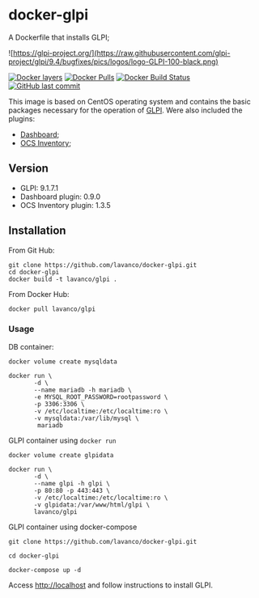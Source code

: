 # docker-glpi
A Dockerfile that installs GLPI;

![https://glpi-project.org/](https://raw.githubusercontent.com/glpi-project/glpi/9.4/bugfixes/pics/logos/logo-GLPI-100-black.png)

[![Docker layers](https://images.microbadger.com/badges/image/lavanco/glpi.svg)](https://microbadger.com/images/lavanco/glpi) [![Docker Pulls](https://img.shields.io/docker/pulls/lavanco/glpi.svg)](https://hub.docker.com/r/lavanco/glpi/) [![Docker Build Status](https://img.shields.io/docker/build/lavanco/glpi.svg)](https://hub.docker.com/r/lavanco/glpi/) [![GitHub last commit](https://img.shields.io/github/last-commit/lavanco/docker-glpi.svg)](https://github.com/lavanco/docker-glpi)

This image is based on CentOS operating system and contains the basic packages necessary for the operation of [GLPI](https://glpi-project.org/). Were also included the plugins:

- [Dashboard](https://forge.glpi-project.org/projects/dashboard);
- [OCS Inventory](https://forge.glpi-project.org/projects/ocsinventoryng);

## Version

- GLPI: 9.1.7.1
- Dashboard plugin: 0.9.0 
- OCS Inventory plugin: 1.3.5


## Installation

From Git Hub:

```
git clone https://github.com/lavanco/docker-glpi.git
cd docker-glpi
docker build -t lavanco/glpi .
```

From Docker Hub:

```
docker pull lavanco/glpi
```

### Usage

DB container:

```
docker volume create mysqldata

docker run \
       -d \
       --name mariadb -h mariadb \
       -e MYSQL_ROOT_PASSWORD=rootpassword \
       -p 3306:3306 \
       -v /etc/localtime:/etc/localtime:ro \
       -v mysqldata:/var/lib/mysql \
        mariadb
```
GLPI container using ` docker run `

```
docker volume create glpidata

docker run \
       -d \
       --name glpi -h glpi \
       -p 80:80 -p 443:443 \
       -v /etc/localtime:/etc/localtime:ro \
       -v glpidata:/var/www/html/glpi \
       lavanco/glpi
```
GLPI container using docker-compose


```
git clone https://github.com/lavanco/docker-glpi.git

cd docker-glpi

docker-compose up -d
```

Access [http://localhost](http://localhost) and follow instructions to install GLPI.